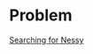 # Problem

[Searching for Nessy](https://uva.onlinejudge.org/index.php?option=onlinejudge&page=show_problem&problem=1985)



